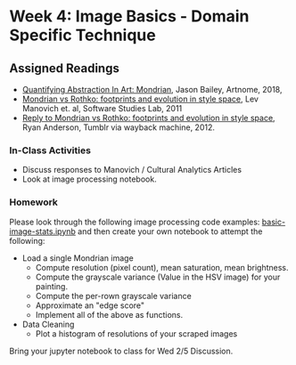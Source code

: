 # Week 4: Image Basics - Domain Specific Technique

## Assigned Readings
* [Quantifying Abstraction In Art: Mondrian](https://www.artnome.com/news/2018/4/11/quantifying-modrian-journey-to-abstraction), Jason Bailey, Artnome, 2018,  
* [Mondrian vs Rothko: footprints and evolution in style space](http://lab.softwarestudies.com/2011/06/mondrian-vs-rothko-footprints-and.html), Lev Manovich et. al, Software Studies Lab, 2011
* [Reply to Mondrian vs Rothko: footprints and evolution in style space](https://web.archive.org/web/20120717071426/http://iwasnteventhere.tumblr.com/post/7882377942/reply-to-mondrian-vs-rothko-footprints-and-evolution), Ryan Anderson, Tumblr via wayback machine, 2012.

### In-Class Activities

* Discuss responses to Manovich / Cultural Analytics Articles
* Look at image processing notebook.

### Homework

Please look through the following image processing code examples: [basic-image-stats.ipynb](basic-image-stats.ipynb) and then create your own notebook to attempt the following: 

* Load a single Mondrian image
  * Compute resolution (pixel count), mean saturation, mean brightness.
  * Compute the grayscale variance (Value in the HSV image) for your painting. 
  * Compute the per-rown grayscale variance
  * Approximate an "edge score"
  * Implement all of the above as functions.
* Data Cleaning
  * Plot a histogram of resolutions of your scraped images

Bring your jupyter notebook to class for Wed 2/5 Discussion.
